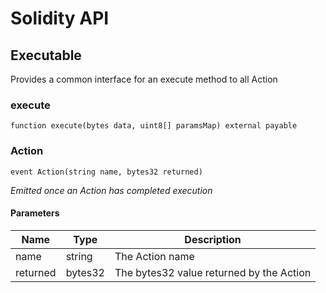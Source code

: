 # Solidity API

## Executable

Provides a common interface for an execute method to all Action

### execute

```solidity
function execute(bytes data, uint8[] paramsMap) external payable
```

### Action

```solidity
event Action(string name, bytes32 returned)
```

_Emitted once an Action has completed execution_

#### Parameters

| Name | Type | Description |
| ---- | ---- | ----------- |
| name | string | The Action name |
| returned | bytes32 | The bytes32 value returned by the Action |

